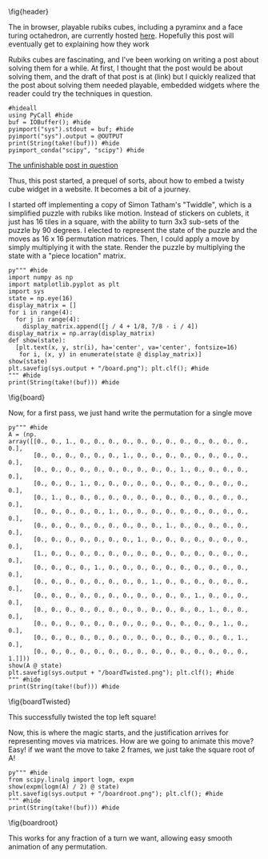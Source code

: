 \fig{header}

The in browser, playable rubiks cubes, including a pyraminx and a face turing octahedron, are currently hosted [here](http://cubes.hgreer.com). Hopefully this post will eventually get to explaining how they work



Rubiks cubes are fascinating, and I've been working on writing a post about solving them for a while. At first, I thought that the post would be about solving them, and 
the draft of that post is at (link) but I quickly realized that the post about solving them needed playable, embedded widgets where the reader could try the techniques in question. 
```!
#hideall
using PyCall #hide
buf = IOBuffer(); #hide
pyimport("sys").stdout = buf; #hide
pyimport("sys").output = @OUTPUT
print(String(take!(buf))) #hide
pyimport_conda("scipy", "scipy") #hide
```

[The unfinishable post in question](SolveARubiksCubeWithoutMemorization.md)

Thus, this post started, a prequel of sorts, about how to embed a twisty cube widget in a website. It becomes a bit of a journey.

I started off implementing a copy of Simon Tatham's "Twiddle", which is a simplified puzzle with rubiks like motion. Instead of stickers on cublets, it just has 16 tiles in a square, with
the ability to turn 3x3 sub-sets of the puzzle by 90 degrees. I elected to represent the state of the puzzle and the moves as 16 x 16 permutation matrices. Then, I could apply a move 
by simply multiplying it with the state. Render the puzzle by multiplying the state with a "piece location" matrix. 



```!
py""" #hide
import numpy as np
import matplotlib.pyplot as plt
import sys
state = np.eye(16)
display_matrix = []
for i in range(4):
  for j in range(4):
    display_matrix.append([j / 4 + 1/8, 7/8 - i / 4])
display_matrix = np.array(display_matrix)
def show(state):
  [plt.text(x, y, str(i), ha='center', va='center', fontsize=16)
   for i, (x, y) in enumerate(state @ display_matrix)]
show(state)
plt.savefig(sys.output + "/board.png"); plt.clf(); #hide
""" #hide
print(String(take!(buf))) #hide
```
\fig{board}

Now, for a first pass, we just hand write the permutation for a single move


```!
py""" #hide
A = (np.
array([[0., 0., 1., 0., 0., 0., 0., 0., 0., 0., 0., 0., 0., 0., 0., 0.],
       [0., 0., 0., 0., 0., 0., 1., 0., 0., 0., 0., 0., 0., 0., 0., 0.],
       [0., 0., 0., 0., 0., 0., 0., 0., 0., 0., 1., 0., 0., 0., 0., 0.],
       [0., 0., 0., 1., 0., 0., 0., 0., 0., 0., 0., 0., 0., 0., 0., 0.],
       [0., 1., 0., 0., 0., 0., 0., 0., 0., 0., 0., 0., 0., 0., 0., 0.],
       [0., 0., 0., 0., 0., 1., 0., 0., 0., 0., 0., 0., 0., 0., 0., 0.],
       [0., 0., 0., 0., 0., 0., 0., 0., 0., 1., 0., 0., 0., 0., 0., 0.],
       [0., 0., 0., 0., 0., 0., 0., 1., 0., 0., 0., 0., 0., 0., 0., 0.],
       [1., 0., 0., 0., 0., 0., 0., 0., 0., 0., 0., 0., 0., 0., 0., 0.],
       [0., 0., 0., 0., 1., 0., 0., 0., 0., 0., 0., 0., 0., 0., 0., 0.],
       [0., 0., 0., 0., 0., 0., 0., 0., 1., 0., 0., 0., 0., 0., 0., 0.],
       [0., 0., 0., 0., 0., 0., 0., 0., 0., 0., 0., 1., 0., 0., 0., 0.],
       [0., 0., 0., 0., 0., 0., 0., 0., 0., 0., 0., 0., 1., 0., 0., 0.],
       [0., 0., 0., 0., 0., 0., 0., 0., 0., 0., 0., 0., 0., 1., 0., 0.],
       [0., 0., 0., 0., 0., 0., 0., 0., 0., 0., 0., 0., 0., 0., 1., 0.],
       [0., 0., 0., 0., 0., 0., 0., 0., 0., 0., 0., 0., 0., 0., 0., 1.]]))
show(A @ state)
plt.savefig(sys.output + "/boardTwisted.png"); plt.clf(); #hide
""" #hide
print(String(take!(buf))) #hide
```
\fig{boardTwisted}

This successfully twisted the top left square! 

Now, this is where the magic starts, and the justification arrives for representing moves via matrices. How are 
we going to animate this move? Easy! if we want the move to take 2 frames, we just take the square root of A! 
```!
py""" #hide
from scipy.linalg import logm, expm
show(expm(logm(A) / 2) @ state)
plt.savefig(sys.output + "/boardroot.png"); plt.clf(); #hide
""" #hide
print(String(take!(buf))) #hide
```
\fig{boardroot}

This works for any fraction of a turn we want, allowing easy smooth animation of any permutation.

